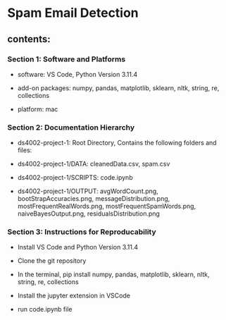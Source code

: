 # Spam Email Detection


## contents:


### Section 1: Software and Platforms

- software: VS Code, Python Version 3.11.4

- add-on packages: numpy, pandas, matplotlib, sklearn, nltk, string, re, collections

- platform: mac


### Section 2: Documentation Hierarchy

- ds4002-project-1: Root Directory, Contains the following folders and files:

- ds4002-project-1/DATA: cleanedData.csv, spam.csv

- ds4002-project-1/SCRIPTS: code.ipynb

- ds4002-project-1/OUTPUT: avgWordCount.png, bootStrapAccuracies.png, messageDistribution.png, mostFrequentRealWords.png, mostFrequentSpamWords.png, naiveBayesOutput.png, residualsDistribution.png



### Section 3: Instructions for Reproducability

- Install VS Code and Python Version 3.11.4

- Clone the git repository

- In the terminal, pip install numpy, pandas, matplotlib, sklearn, nltk, string, re, collections

- Install the jupyter extension in VSCode

- run code.ipynb file
